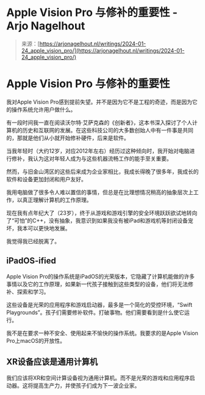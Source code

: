 <!--yml

category: 未分类

日期：2024-05-27 15:07:57

-->

# Apple Vision Pro 与修补的重要性 - Arjo Nagelhout

> 来源：[https://arjonagelhout.nl/writings/2024-01-24_apple_vision_pro/](https://arjonagelhout.nl/writings/2024-01-24_apple_vision_pro/)

# Apple Vision Pro 与修补的重要性

我对Apple Vision Pro感到提前失望。并不是因为它不是工程的奇迹，而是因为它的操作系统允许用户做什么。

有一段时间我一直在阅读沃尔特·艾萨克森的《创新者》，这本书深入探讨了个人计算机的历史和互联网的发展。在这些科技公司的大多数创始人中有一件事是共同的，那就是他们从小就开始修补硬件，后来是软件。

当我年轻时（大约12岁，对应2012年左右）经历过这种倾向时，我开始对电脑进行修补，我认为这对年轻人成为与这些机器流畅工作的能手至关重要。

然而，与旧金山湾区的这些后来成为企业家相比，我成长得晚了很多年，我成长的软件和设备更加封闭和用户友好。

我用电脑做了很多令人难以置信的事情，但总是在比理想情况稍高的抽象层次上工作，以真正理解计算机的工作原理。

现在我有点年纪大了（23岁），终于从游戏和游戏引擎的安全环境跃跃欲试地转向了“可怕”的C++，没有抽象，我意识到如果我没有被iPad和游戏机等封闭设备宠坏，我本可以更快地发展。

我觉得我已经脱离了。

## iPadOS-ified

Apple Vision Pro的操作系统是iPadOS的光荣版本，它隐藏了计算机能做的许多事情以及它的工作原理，如果新一代孩子接触到这些类型的设备，他们将无法修补、探索和学习。

这些设备是光荣的应用程序和游戏启动器，最多是一个简化的受控环境，“Swift Playgrounds”。孩子们需要修补软件。打破事物。他们需要看到是什么使它运行。

我不是在要求一种不安全、使用起来不愉快的操作系统。我要求的是Apple Vision Pro上macOS的开放性。

## XR设备应该是通用计算机

我们应该将XR和空间计算设备视为通用计算机。而不是光荣的游戏和应用程序启动器。这将提高生产力，并使孩子们成为下一波企业家。
